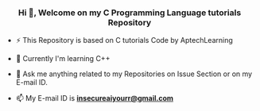 <h3 align="center">Hi 👋, Welcome on my C Programming Language tutorials Repository</h3>

- ⚡ This Repository is based on C tutorials Code by AptechLearning

- 🌱 Currently I'm learning C++

- 💬 Ask me anything related to my Repositories on Issue Section or on my E-mail ID. 

- 📫 My E-mail ID is **insecureaiyourr@gmail.com**

